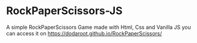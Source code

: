 # RockPaperScissors-JS
A simple RockPaperScissors Game made with Html, Css and Vanilla JS you can access it on https://dodaroot.github.io/RockPaperScissors/

